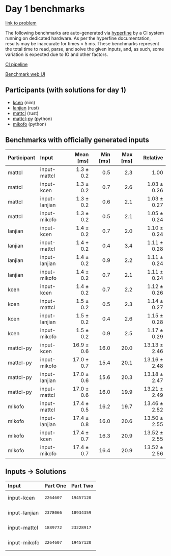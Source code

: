 # Day 1 benchmarks

[link to problem](https://adventofcode.com/2024/day/1)

The following benchmarks are auto-generated via
[hyperfine](https://github.com/sharkdp/hyperfine) by a CI system running on
dedicated hardware. As per the hyperfine documentation, results may be
inaccurate for times < 5 ms. These benchmarks represent the total time to read,
parse, and solve the given inputs, and, as such, some variation is expected due
to IO and other factors.

[CI pipeline](http://ci.papercode.net:8080/teams/main/pipelines/aoc2024)

[Benchmark web UI](https://aoc.ancalagon.black)


## Participants (with solutions for day 1)

- [kcen](https://github.com/kcen/aoc2024) (nim)
- [lanjian](https://github.com/lanjian/aoc-2024) (rust)
- [mattcl](https://github.com/mattcl/aoc2024) (rust)
- [mattcl-py](https://github.com/mattcl/aoc2024-py) (python)
- [mikofo](https://github.com/mikofo/aoc2024) (python)


## Benchmarks with officially generated inputs

| Participant | Input | Mean [ms] | Min [ms] | Max [ms] | Relative |
|:---|:---|---:|---:|---:|---:|
| mattcl | input-mattcl | 1.3 ± 0.2 | 0.5 | 2.3 | 1.00 |
| mattcl | input-kcen | 1.3 ± 0.2 | 0.7 | 2.6 | 1.03 ± 0.26 |
| mattcl | input-lanjian | 1.3 ± 0.2 | 0.6 | 2.1 | 1.03 ± 0.27 |
| mattcl | input-mikofo | 1.3 ± 0.2 | 0.5 | 2.1 | 1.05 ± 0.24 |
| lanjian | input-kcen | 1.4 ± 0.2 | 0.7 | 2.0 | 1.10 ± 0.24 |
| lanjian | input-mattcl | 1.4 ± 0.2 | 0.4 | 3.4 | 1.11 ± 0.28 |
| lanjian | input-lanjian | 1.4 ± 0.2 | 0.9 | 2.2 | 1.11 ± 0.24 |
| lanjian | input-mikofo | 1.4 ± 0.2 | 0.7 | 2.1 | 1.11 ± 0.24 |
| kcen | input-kcen | 1.4 ± 0.2 | 0.7 | 2.2 | 1.12 ± 0.26 |
| kcen | input-mattcl | 1.5 ± 0.2 | 0.5 | 2.3 | 1.14 ± 0.27 |
| kcen | input-lanjian | 1.5 ± 0.2 | 0.4 | 2.6 | 1.15 ± 0.28 |
| kcen | input-mikofo | 1.5 ± 0.2 | 0.9 | 2.5 | 1.17 ± 0.29 |
| mattcl-py | input-kcen | 16.9 ± 0.6 | 16.0 | 20.0 | 13.13 ± 2.46 |
| mattcl-py | input-mikofo | 17.0 ± 0.7 | 15.4 | 20.1 | 13.16 ± 2.48 |
| mattcl-py | input-lanjian | 17.0 ± 0.6 | 15.6 | 20.3 | 13.18 ± 2.47 |
| mattcl-py | input-mattcl | 17.0 ± 0.6 | 16.0 | 19.9 | 13.21 ± 2.49 |
| mikofo | input-mattcl | 17.4 ± 0.5 | 16.2 | 19.7 | 13.46 ± 2.52 |
| mikofo | input-lanjian | 17.4 ± 0.8 | 16.0 | 20.6 | 13.50 ± 2.55 |
| mikofo | input-kcen | 17.4 ± 0.7 | 16.3 | 20.9 | 13.52 ± 2.55 |
| mikofo | input-mikofo | 17.4 ± 0.7 | 16.4 | 20.9 | 13.52 ± 2.56 |


## Inputs -> Solutions

| Input | Part One | Part Two |
|:---|:---|:---|
|input-kcen|<pre>2264607</pre>|<pre>19457120</pre>|
|input-lanjian|<pre>2378066</pre>|<pre>18934359</pre>|
|input-mattcl|<pre>1889772</pre>|<pre>23228917</pre>|
|input-mikofo|<pre>2264607</pre>|<pre>19457120</pre>|